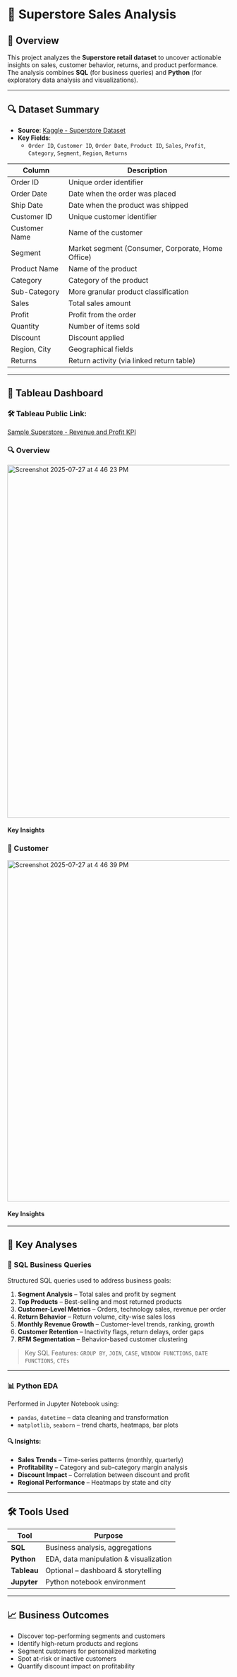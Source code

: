  # 🛒 Superstore Sales Analysis

## 📌 Overview

This project analyzes the **Superstore retail dataset** to uncover actionable insights on sales, customer behavior, returns, and product performance. The analysis combines **SQL** (for business queries) and **Python** (for exploratory data analysis and visualizations).

---

## 🔍 Dataset Summary

- **Source**: [Kaggle - Superstore Dataset](https://www.kaggle.com/datasets/vivek468/superstore-dataset-final)
- **Key Fields**:
  - `Order ID`, `Customer ID`, `Order Date`, `Product ID`, `Sales`, `Profit`, `Category`, `Segment`, `Region`, `Returns`

| Column         | Description                                      |
|----------------|--------------------------------------------------|
| Order ID       | Unique order identifier                         |
| Order Date     | Date when the order was placed                  |
| Ship Date      | Date when the product was shipped               |
| Customer ID    | Unique customer identifier                      |
| Customer Name  | Name of the customer                            |
| Segment        | Market segment (Consumer, Corporate, Home Office)|
| Product Name   | Name of the product                             |
| Category       | Category of the product                         |
| Sub-Category   | More granular product classification            |
| Sales          | Total sales amount                              |
| Profit         | Profit from the order                           |
| Quantity       | Number of items sold                            |
| Discount       | Discount applied                                |
| Region, City   | Geographical fields                             |
| Returns        | Return activity (via linked return table)       |

---

## 📁 Tableau Dashboard

### 🛠️ Tableau Public Link: 

[Sample Superstore - Revenue and Profit KPI](https://public.tableau.com/app/profile/chloe.doan/viz/SampleSuperstore-RevenueProfitKPI/Dashboard6?publish=yes)

### 🔍 Overview

<img width="1393" height="799" alt="Screenshot 2025-07-27 at 4 46 23 PM" src="https://github.com/user-attachments/assets/cd01ac5f-90bd-4d7e-a155-8a2d0d1beb72" />


#### Key Insights

### 🔗 Customer

<img width="1358" height="773" alt="Screenshot 2025-07-27 at 4 46 39 PM" src="https://github.com/user-attachments/assets/29181e56-1074-4653-971e-abc717f2d449" />


#### Key Insights

---

## 🧠 Key Analyses

### 🧾 SQL Business Queries

Structured SQL queries used to address business goals:

1. **Segment Analysis** – Total sales and profit by segment  
2. **Top Products** – Best-selling and most returned products  
3. **Customer-Level Metrics** – Orders, technology sales, revenue per order  
4. **Return Behavior** – Return volume, city-wise sales loss  
5. **Monthly Revenue Growth** – Customer-level trends, ranking, growth  
6. **Customer Retention** – Inactivity flags, return delays, order gaps  
7. **RFM Segmentation** – Behavior-based customer clustering

> Key SQL Features: `GROUP BY`, `JOIN`, `CASE`, `WINDOW FUNCTIONS`, `DATE FUNCTIONS`, `CTEs`

---

### 📊 Python EDA

Performed in Jupyter Notebook using:

- `pandas`, `datetime` – data cleaning and transformation  
- `matplotlib`, `seaborn` – trend charts, heatmaps, bar plots  

#### 🔍 Insights:
- **Sales Trends** – Time-series patterns (monthly, quarterly)
- **Profitability** – Category and sub-category margin analysis
- **Discount Impact** – Correlation between discount and profit
- **Regional Performance** – Heatmaps by state and city

---

## 🛠️ Tools Used

| Tool            | Purpose                                 |
|-----------------|-----------------------------------------|
| **SQL**         | Business analysis, aggregations         |
| **Python**      | EDA, data manipulation & visualization  |
| **Tableau**     | Optional – dashboard & storytelling     |
| **Jupyter**     | Python notebook environment             |

---

## 📈 Business Outcomes

- Discover top-performing segments and customers  
- Identify high-return products and regions  
- Segment customers for personalized marketing  
- Spot at-risk or inactive customers  
- Quantify discount impact on profitability
